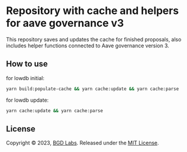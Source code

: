 # Repository with cache and helpers for aave governance v3

This repository saves and updates the cache for finished proposals, also includes helper functions connected to Aave governance version 3.

## How to use

for lowdb initial:
```sh
yarn build:populate-cache && yarn cache:update && yarn cache:parse
```

for lowdb update:
```sh
yarn cache:update && yarn cache:parse
```

## License

Copyright © 2023, [BGD Labs](https://bgdlabs.com/). Released under the [MIT License](./LICENSE).
